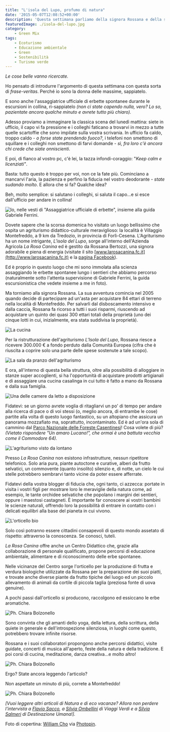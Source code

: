 ```yaml
---
title: "L'isola del Lupo, profumo di natura"
date: '2015-05-07T12:08:52+00:00'
description: 'Questa settimana parliamo della signora Rossana e della sua bellissima avventura in difesa della natura e della biodiversità.'
featuredImage: ./isola-del-lupo.jpg
category:
    - Green Mix
tags:
    - Ecoturismo
    - Educazione ambientale
    - Green
    - Sostenibilità
    - Turismo verde
---
```


*Le cose belle vanno ricercate.*

Ho pensato di introdurre l'argomento di questa settimana con questa sorta di *frase-veritas*. Perché io sono la donna delle massime, sappiatelo.

E sono anche l'assaggiatrice ufficiale di erbette spontanee durante le escursioni in collina, ri-sappiatelo *(non ci state capendo nulla, vero? Lo so, pazientate ancora qualche minuto e avrete tutto più chiaro).*

Adesso proviamo a immaginare la classica scena del lunedì mattina: siete in ufficio, il capo vi fa pressione e i colleghi faticano a trovarvi in mezzo a tutte quelle scartoffie che sono impilate sulla vostra scrivania. In ufficio fa caldo, troppo caldo - *o forse state prendendo fuoco?*, i telefoni non smettono di squillare e i colleghi non smettono di farvi domande - *sì, fra loro c'è ancora chi crede che siate onniscienti*.

E poi, di fianco al vostro pc, c'è lei, la tazza infondi-coraggio: "*Keep calm e licenziati"*.

Basta: tutto questo è troppo per voi, non ce la fate più. Cominciano a mancarvi l'aria, la pazienza e perfino la fiducia nel vostro deodorante - *state sudando molto*. E allora che si fa? Qualche idea?

Beh, molto semplice: si salutano i colleghi, si saluta il capo...e si esce dall'ufficio per andare in collina!

![Io, nelle vesti di "Assaggiatrice ufficiale di erbette", insieme alla guida Gabriele Ferrini.](./io.jpg)

Dovete sapere che la scorsa domenica ho visitato un luogo bellissimo che ospita un agriturismo didattico-culturale meraviglioso: la località è Villaggio Montefreddo, a 9 km da Tredozio, in provincia di Forlì-Cesena. L'Agriturismo ha un nome intrigante, *L'isola del Lupo*, sorge all'interno dell'Azienda Agricola *La Rosa Canina* ed è gestito da Rossana Bertozzi, una signora adorabile e piena di energia (visitate il sito [www.larosacanina.fc.it](http://www.larosacanina.fc.it) e la [pagina Facebook](https://www.facebook.com/IsolaLupo)).

Ed è proprio in questo luogo che mi sono immolata alla scienza assaggiando le erbette spontanee lungo i sentieri che abbiamo percorso (naturalmente sotto l'attenta supervisione di Gabriele Ferrini, la guida escursionistica che vedete insieme a me in foto).

Ma torniamo alla signora Rossana. La sua avventura comincia nel 2005 quando decide di partecipare ad un'asta per acquistare 84 ettari di terreno nella località di Montefreddo. Per salvarli dal disboscamento intensivo e dalla caccia, Rossana fa ricorso a tutti i suoi risparmi, riuscendo ad acquistare un quinto dei quasi 300 ettari totali della proprietà (uno dei cinque lotti in cui, inizialmente, era stata suddivisa la proprietà).

![La cucina](./agriturismo-1.jpg)

Per la ristrutturazione dell'agriturismo *L'Isola del Lupo*, Rossana riesce a ricevere 300.000 € a fondo perduto dalla Comunità Europea (cifra che è riuscita a coprire solo una parte delle spese sostenute a tale scopo).

![La sala da pranzo dell'agriturismo](./agriturismo-2.jpg)

E ora, all'interno di questa bella struttura, oltre alla possibilità di alloggiare in stanze super accoglienti, si ha l'opportunità di acquistare prodotti artigianali e di assaggiare una cucina casalinga in cui tutto è fatto a mano da Rossana e dalla sua famiglia.

![Una delle camere da letto a disposizione](./agriturismo-3.jpg)

Fidatevi: se un giorno avrete voglia di ritagliarvi un po' di tempo per andare alla ricerca di pace o di voi stessi (o, meglio ancora, di entrambe le cose) partite alla volta di questo luogo fantastico, su un altopiano che assicura un panorama mozzafiato ma, soprattutto, incontaminato. Ed è ad un'ora sola di cammino dal [Parco Nazionale delle Foreste Casentinesi](http://www.parcoforestecasentinesi.it/pfc/index.php?option=com_inclusore_homepage&lang=it&jos_change_template=pfc_homepage)! Cosa volete di più? *(Vietato rispondere "Un amaro Lucano!", che ormai è una battuta vecchia come il Commodore 64).*

![L'agriturismo visto da lontano](./agriturismo-4.jpg)

Presso *La Rosa Canina* non esistono infrastrutture, nessun ripetitore telefonico. Solo aria pura, piante autoctone e curative, alberi da frutto selvatici, un commovente (quanto insolito) silenzio e, di notte, un cielo le cui stelle potrebbero sembrarvi tanto vicine da poter essere afferrate.

Fidatevi della vostra blogger di fiducia che, ogni tanto, ci azzecca: portate in visita i vostri figli per mostrare loro le meraviglie della natura come, ad esempio, le tante orchidee selvatiche che popolano i margini dei sentieri, oppure i maestosi castagneti. È importante far conoscere ai vostri bambini le scienze naturali, offrendo loro la possibilità di entrare in contatto con i delicati equilibri alla base del pianeta in cui vivono.

![L'orticello bio](./agriturismo-6.jpg)

Solo così potranno essere cittadini consapevoli di questo mondo assetato di rispetto: attraverso la conoscenza. Se conosci, tuteli.

*La Rosa Canina* offre anche un Centro Didattico che, grazie alla collaborazione di personale qualificato, propone percorsi di educazione ambientale, alimentare e di riconoscimento delle erbe spontanee.

Nelle vicinanze del Centro sorge l'orticello per la produzione di frutta e verdura biologiche utilizzate da Rossana per la preparazione dei suoi piatti, e trovate anche diverse piante da frutto tipiche del luogo ed un piccolo allevamento di animali da cortile di piccola taglia (preziosa fonte di uova genuine).

A pochi passi dall'orticello si producono, raccolgono ed essiccano le erbe aromatiche.

![Ph. Chiara Bolzonello](./agriturismo-7.jpg)

Sono convinta che gli amanti dello yoga, della lettura, della scrittura, della quiete in generale e dell'introspezione silenziosa, in luoghi come questo, potrebbero trovare infinite risorse.

Rossana e i suoi collaboratori propongono anche percorsi didattici, visite guidate, concerti di musica all'aperto, feste della natura e della tradizione. E poi corsi di cucina, meditazione, danza creativa...e molto altro!

![Ph. Chiara Bolzonello](./agriturismo-8.jpg)

Ergo? State ancora leggendo l'articolo?

Non aspettate un minuto di più, correte a Montefreddo!

![Ph. Chiara Bolzonello](./agriturismo-9.jpg)

*\[Vuoi leggere altri articoli di Natura e di eco vacanze? Allora non perdere l'intervista a [Flavio Sacco](https://myhumus.com/natura/), a [Silvia Ombellini](https://myhumus.com/turismo-sostenibile/) di Viaggi Verdi e a [Silvia Salmeri](https://myhumus.com/in-viaggio-verso-gli-altri/) di Destinazione Umana!\].*

Foto di copertina: [William Cho](http://www.flickr.com/photos/84493444@N00/2603975983) via [Photopin](http://photopin.com).

